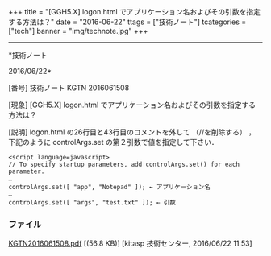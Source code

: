 ﻿+++
title = "[GGH5.X] logon.html でアプリケーション名およびその引数を指定する方法は？"
date = "2016-06-22"
ttags = ["技術ノート"]
tcategories = ["tech"]
banner = "img/technote.jpg"
+++

-----------------------------------------------------------------------------------------------------------------------------

*技術ノート

2016/06/22*


[番号]
技術ノート KGTN 2016061508

[現象]
[GGH5.X] logon.html
でアプリケーション名およびその引数を指定する方法は？

[説明]
logon.html の26行目と43行目のコメントを外して （//を削除する）
，下記のように controlArgs.set の第２引数で値を指定して下さい．

    <script language=javascript>
    // To specify startup parameters, add controlArgs.set() for each parameter.
    …
    controlArgs.set([ "app", "Notepad" ]); ← アプリケーション名
    …
    controlArgs.set([ "args", "test.txt" ]); ← 引数


### ファイル

 
 


[KGTN2016061508.pdf](http://techreport.kitasp.net/attachments/download/2705/KGTN2016061508.pdf)
 [(56.8 KB)] [kitasp 技術センター, 2016/06/22
11:53]


 


 


